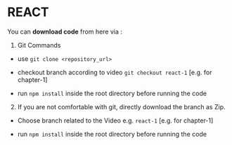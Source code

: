 # REACT

  


  

You can **download code** from here via :

1. Git Commands

- use `git clone <repository_url>`

- checkout branch according to video `git checkout react-1` [e.g. for chapter-1]

- run `npm install` inside the root directory before running the code

  

2. If you are not comfortable with git, directly download the branch as Zip.

- Choose branch related to the Video e.g. `react-1` [e.g. for chapter-1]

- run `npm install` inside the root directory before running the code

  
  

